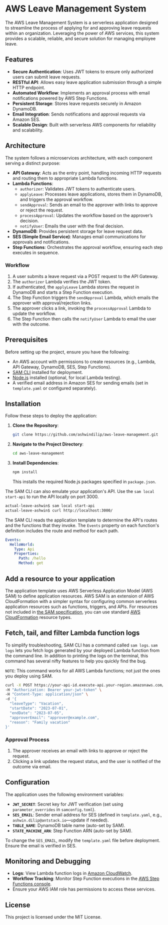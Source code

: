 # AWS Leave Management System

The AWS Leave Management System is a serverless application designed to streamline the process of applying for and approving leave requests within an organization. Leveraging the power of AWS services, this system provides a scalable, reliable, and secure solution for managing employee leave.

## Features

- **Secure Authentication**: Uses JWT tokens to ensure only authorized users can submit leave requests.
- **RESTful API**: Allows easy leave application submission through a simple HTTP endpoint.
- **Automated Workflow**: Implements an approval process with email notifications powered by AWS Step Functions.
- **Persistent Storage**: Stores leave requests securely in Amazon DynamoDB.
- **Email Integration**: Sends notifications and approval requests via Amazon SES.
- **Scalable Design**: Built with serverless AWS components for reliability and scalability.

## Architecture

The system follows a microservices architecture, with each component serving a distinct purpose:

- **API Gateway**: Acts as the entry point, handling incoming HTTP requests and routing them to appropriate Lambda functions.
- **Lambda Functions**:
  - `authorizer`: Validates JWT tokens to authenticate users.
  - `applyLeave`: Processes leave applications, stores them in DynamoDB, and triggers the approval workflow.
  - `sendApproval`: Sends an email to the approver with links to approve or reject the request.
  - `processApproval`: Updates the workflow based on the approver’s decision.
  - `notifyUser`: Emails the user with the final decision.
- **DynamoDB**: Provides persistent storage for leave request data.
- **SES (Simple Email Service)**: Manages email communications for approvals and notifications.
- **Step Functions**: Orchestrates the approval workflow, ensuring each step executes in sequence.

### Workflow

1. A user submits a leave request via a POST request to the API Gateway.
2. The `authorizer` Lambda verifies the JWT token.
3. If authenticated, the `applyLeave` Lambda stores the request in DynamoDB and starts a Step Function execution.
4. The Step Function triggers the `sendApproval` Lambda, which emails the approver with approval/rejection links.
5. The approver clicks a link, invoking the `processApproval` Lambda to update the workflow.
6. The Step Function then calls the `notifyUser` Lambda to email the user with the outcome.

## Prerequisites

Before setting up the project, ensure you have the following:

- An AWS account with permissions to create resources (e.g., Lambda, API Gateway, DynamoDB, SES, Step Functions).
- [SAM CLI](https://docs.aws.amazon.com/serverless-application-model/latest/developerguide/serverless-sam-cli-install.html) installed for deployment.
- [Node.js](https://nodejs.org/) installed (optional, for local Lambda testing).
- A verified email address in Amazon SES for sending emails (set in `template.yaml` or configured separately).

## Installation

Follow these steps to deploy the application:

1. **Clone the Repository**:

   ```bash
   git clone https://github.com/ashwindilip/aws-leave-management.git
   ```

2. **Navigate to the Project Directory**:

   ```bash
   cd aws-leave-management
   ```

3. **Install Dependencies**:
   ```bash
   npm install
   ```
   This installs the required Node.js packages specified in `package.json`.

The SAM CLI can also emulate your application's API. Use the `sam local start-api` to run the API locally on port 3000.

```bash
actual-leave-ashwin$ sam local start-api
actual-leave-ashwin$ curl http://localhost:3000/
```

The SAM CLI reads the application template to determine the API's routes and the functions that they invoke. The `Events` property on each function's definition includes the route and method for each path.

```yaml
Events:
  HelloWorld:
    Type: Api
    Properties:
      Path: /hello
      Method: get
```

## Add a resource to your application

The application template uses AWS Serverless Application Model (AWS SAM) to define application resources. AWS SAM is an extension of AWS CloudFormation with a simpler syntax for configuring common serverless application resources such as functions, triggers, and APIs. For resources not included in [the SAM specification](https://github.com/awslabs/serverless-application-model/blob/master/versions/2016-10-31.md), you can use standard [AWS CloudFormation](https://docs.aws.amazon.com/AWSCloudFormation/latest/UserGuide/aws-template-resource-type-ref.html) resource types.

## Fetch, tail, and filter Lambda function logs

To simplify troubleshooting, SAM CLI has a command called `sam logs`. `sam logs` lets you fetch logs generated by your deployed Lambda function from the command line. In addition to printing the logs on the terminal, this command has several nifty features to help you quickly find the bug.

`NOTE`: This command works for all AWS Lambda functions; not just the ones you deploy using SAM.

```bash
curl -X POST https://your-api-id.execute-api.your-region.amazonaws.com/Prod/apply-leave \
-H "Authorization: Bearer your-jwt-token" \
-H "Content-Type: application/json" \
-d '{
  "leaveType": "Vacation",
  "startDate": "2023-07-01",
  "endDate": "2023-07-05",
  "approverEmail": "approver@example.com",
  "reason": "Family vacation"
}'
```

### Approval Process

1. The approver receives an email with links to approve or reject the request.
2. Clicking a link updates the request status, and the user is notified of the outcome via email.

## Configuration

The application uses the following environment variables:

- **`JWT_SECRET`**: Secret key for JWT verification (set using `parameter_overrides` in `samconfig.toml`).
- **`SES_EMAIL`**: Sender email address for SES (defined in `template.yaml`, e.g., `ashwin.dilip@antstack.io`—update if needed).
- **`TABLE_NAME`**: DynamoDB table name (auto-set by SAM).
- **`STATE_MACHINE_ARN`**: Step Function ARN (auto-set by SAM).

To change the `SES_EMAIL`, modify the `template.yaml` file before deployment. Ensure the email is verified in SES.

## Monitoring and Debugging

- **Logs**: View Lambda function logs in [Amazon CloudWatch](https://aws.amazon.com/cloudwatch/).
- **Workflow Tracking**: Monitor Step Function executions in the [AWS Step Functions console](https://aws.amazon.com/step-functions/).
- Ensure your AWS IAM role has permissions to access these services.

## License

This project is licensed under the MIT License.
